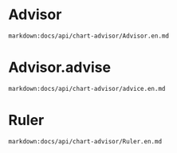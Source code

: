 # Advisor
`markdown:docs/api/chart-advisor/Advisor.en.md`

# Advisor.advise
`markdown:docs/api/chart-advisor/advice.en.md`

# Ruler
`markdown:docs/api/chart-advisor/Ruler.en.md`
